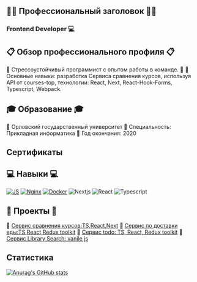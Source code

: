 ## 👨‍💼 Профессиональный заголовок 👨‍💼
### Frontend Developer 💻

## 📋 Обзор профессионального профиля 📋
🔹 Стрессоустойчивый программист с опытом работы в команде. 🚀
🔹 Основные навыки: разработка Сервиса сравнения курсов, используя API от courses-top, технологии: React, Next, React-Hook-Forms, Typescript, Webpack. 

## 🎓 Образование 🎓
🔸 Орловский государственный университет
🔸 Специальность: Прикладная информатика
🔸 Год окончания: 2020
## Сертификаты
## 💻 Навыки 💻
[![JS](https://img.shields.io/badge/-JS-F7DF1E?logo=javascript&style=flat-square&logoColor=black)](https://developer.mozilla.org/en-US/docs/Web/JavaScript)
[![Nginx](https://img.shields.io/badge/-Nginx-269539?logo=nginx&style=flat-square&logoColor=white)](https://nginx.org/)
[![Docker](https://img.shields.io/badge/-Docker-2496ED?logo=docker&style=flat-square&logoColor=white)](https://www.docker.com/)
![Nextjs](https://img.shields.io/badge/-Nextjs-2496ED?style=flat-square&logo=nextjs&logoColor=black&link=https%3A%2F%2Fnextjs.org%2F)
![React](https://img.shields.io/badge/-React-718185?style=flat-square&logo=react&logoColor=black&link=https%3A%2F%2Freact.dev%2F)
![Typescript](https://img.shields.io/badge/-typescript-2496ED?style=flat-square&logo=TS&logoColor=black)



## 🚀 Проекты 🚀
🔸 [Сервис сравнения курсов:TS,React,Next](https://github.com/Ramiras123/top-nextjs)
🔸 [Сервис по доставки еды:TS,React,Redux toolkit](https://github.com/Ramiras123/delivery-app)
🔸 [Сервис todo: TS, React, Redux toolkit](https://github.com/Ramiras123/todo)
🔸 [Сервис Library Search: vanile js](https://github.com/Ramiras123/library_project)


## Статистика
[![Anurag's GitHub stats](https://github-readme-stats.vercel.app/api?username=Ramiras123&count_private=true&show_icons=true)](https://github.com/anuraghazra/github-readme-stats)

